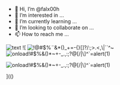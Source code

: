 - 👋 Hi, I’m @falx00h
- 👀 I’m interested in ...
- 🌱 I’m currently learning ...
- 💞️ I’m looking to collaborate on ...
- 📫 How to reach me ...

![text](https://avatars.githubusercontent.com/u/92805783?s=40&v=4)
![
<img src="https://avatars.githubusercontent.com/u/92805783?&s=40&v=" alt="!@#$%¨&*()_+=-{}[]?/:;>.<,\|´`^~"/>
<img src="#<frameset onload=alert(123)>" alt="onload!#$%&()*~+-_.,:;?@[/|\]^`=alert(1)"/>

<img src="[https://github.com/r89shi/r89shi.github.io/blob/master/favicon.png](https://github.com/r89shi/r89shi.github.io/blob/master/index.html)" alt="onload!#$%&()*~+-_.,:;?@[/|\]^`=alert(1)"/>

<div dir=autofocus/onfocus=alert()>
  <isindex>
</div>

](()
